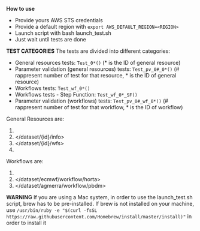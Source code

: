 **How to use**

* Provide yours AWS STS credentials
* Provide a default region with `export AWS_DEFAULT_REGION=<REGION>`
* Launch script with bash launch_test.sh <endpoint> <token>
* Just wait until tests are done

**TEST CATEGORIES**
The tests are divided into different categories:

- General resources tests: `Test_0*()` (* is the ID of general resource)
- Parameter validation (general resources) tests: `Test_pv_0#_0*()` (# rappresent number of test for that resource, * is the ID of general resource)
- Workflows tests: `Test_wf_0*()`
- Workflows tests - Step Function: `Test_wf_0*_SF()`
- Parameter validation (workflows) tests: `Test_pv_0#_wf_0*()` (# rappresent number of test for that workflow, * is the ID of workflow)

General Resources are:

  1. </datasets>
  2. </dataset/{id}/info>
  3. </dataset/{id}/wfs>
  4. </request>

Workflows are:

  1. </horta>
  2. </dataset/ecmwf/workflow/horta>
  3. </dataset/agmerra/workflow/pbdm>

**WARNING**
If you are using a Mac system, in order to use the launch_test.sh script, brew has to be pre-installed.
If brew is not installed on your machine, use `/usr/bin/ruby -e "$(curl -fsSL https://raw.githubusercontent.com/Homebrew/install/master/install)"` in order to install it 